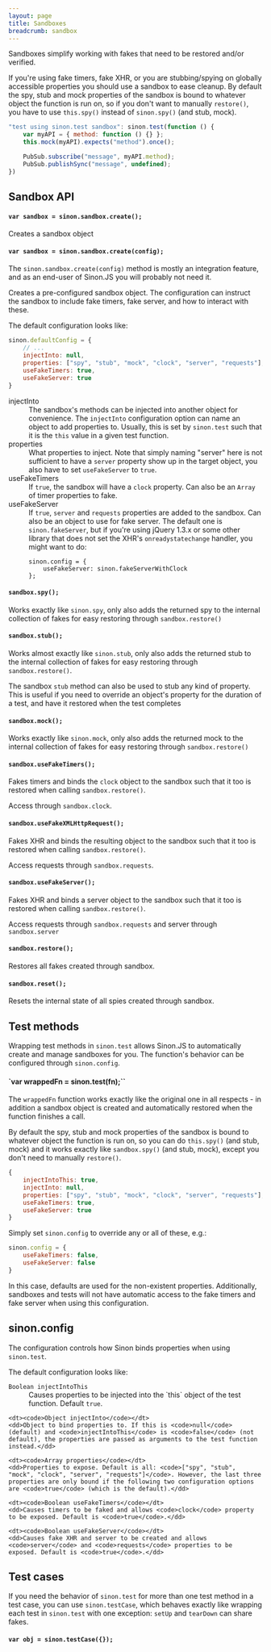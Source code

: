 ```yaml
---
layout: page
title: Sandboxes
breadcrumb: sandbox
---
```


Sandboxes simplify working with fakes that need to be restored and/or verified.

If you're using fake timers, fake XHR, or you are stubbing/spying on globally
accessible properties you should use a sandbox to ease cleanup. By default the
spy, stub and mock properties of the sandbox is bound to whatever object the
function is run on, so if you don't want to manually `restore()`, you have to
use `this.spy()` instead of `sinon.spy()` (and stub, mock).

```javascript
"test using sinon.test sandbox": sinon.test(function () {
    var myAPI = { method: function () {} };
    this.mock(myAPI).expects("method").once();

    PubSub.subscribe("message", myAPI.method);
    PubSub.publishSync("message", undefined);
})
```

## Sandbox API

#### `var sandbox = sinon.sandbox.create();`

Creates a sandbox object


#### `var sandbox = sinon.sandbox.create(config);`

The `sinon.sandbox.create(config)` method is mostly an integration feature, and as an end-user of Sinon.JS you will probably not need it.

Creates a pre-configured sandbox object. The configuration can instruct the sandbox to include fake timers, fake server, and how to interact with these.

The default configuration looks like:

```javascript
sinon.defaultConfig = {
    // ...
    injectInto: null,
    properties: ["spy", "stub", "mock", "clock", "server", "requests"],
    useFakeTimers: true,
    useFakeServer: true
}
```

<dl>
  <dt>injectInto</dt>
  <dd>The sandbox's methods can be injected into another object for convenience. The <code>injectInto</code> configuration option can name an object to add properties to. Usually, this is set by <code>sinon.test</code> such that it is the <code>this</code> value in a given test function.</dd>

  <dt>properties</dt>
  <dd>What properties to inject. Note that simply naming "server" here is not sufficient to have a <code>server</code> property show up in the target object, you also have to set <code>useFakeServer</code> to <code>true</code>.
  </dd>

  <dt>useFakeTimers</dt>
  <dd>If <code>true</code>, the sandbox will have a <code>clock</code> property. Can also be an <code>Array</code> of timer properties to fake.</dd>

  <dt>useFakeServer</dt>
  <dd>If <code>true</code>, <code>server</code> and <code>requests</code> properties are added to the sandbox. Can also be an object to use for fake server. The default one is <code>sinon.fakeServer</code>, but if you're using jQuery 1.3.x or some other library that does not set the XHR's <code>onreadystatechange</code> handler, you might want to do:

<pre class=\"code-snippet\" data-lang=\"javascript\"><code>sinon.config = {
    useFakeServer: sinon.fakeServerWithClock
};</code></pre></dd>
</dl>


#### `sandbox.spy();`

Works exactly like `sinon.spy`, only also adds the returned spy to the internal collection of fakes for easy restoring through `sandbox.restore()`


#### `sandbox.stub();`

Works almost exactly like `sinon.stub`, only also adds the returned stub to the internal collection of fakes for easy restoring through `sandbox.restore()`.

The sandbox `stub` method can also be used to stub any kind of property. This is useful if you need to override an object's property for the duration of a test, and have it restored when the test completes

#### `sandbox.mock();`

Works exactly like `sinon.mock`, only also adds the returned mock to the internal collection of fakes for easy restoring through `sandbox.restore()`


#### `sandbox.useFakeTimers();`

Fakes timers and binds the `clock` object to the sandbox such that it too is restored when calling `sandbox.restore()`.

Access through `sandbox.clock`.


#### `sandbox.useFakeXMLHttpRequest();`

Fakes XHR and binds the resulting object to the sandbox such that it too is restored when calling `sandbox.restore()`.

Access requests through `sandbox.requests`.


#### `sandbox.useFakeServer();`

Fakes XHR and binds a server object to the sandbox such that it too is restored when calling `sandbox.restore()`.

Access requests through `sandbox.requests` and server through `sandbox.server`


#### `sandbox.restore();`

Restores all fakes created through sandbox.

#### `sandbox.reset();`

Resets the internal state of all spies created through sandbox.


## Test methods

Wrapping test methods in `sinon.test` allows Sinon.JS to automatically create
and manage sandboxes for you. The function's behavior can be configured through
`sinon.config`.


#### `var wrappedFn = sinon.test(fn);``

The `wrappedFn` function works exactly like the original one in all respects - in addition a sandbox object is created and automatically restored when the function finishes a call.

By default the spy, stub and mock properties of the sandbox is bound to whatever object the function is run on, so you can do `this.spy()` (and stub, mock) and it works exactly like `sandbox.spy()` (and stub, mock), except you don't need to manually `restore()`.


```javascript
{
    injectIntoThis: true,
    injectInto: null,
    properties: ["spy", "stub", "mock", "clock", "server", "requests"],
    useFakeTimers: true,
    useFakeServer: true
}
```

Simply set `sinon.config` to override any or all of these, e.g.:

```javascript
sinon.config = {
    useFakeTimers: false,
    useFakeServer: false
}
```

In this case, defaults are used for the non-existent properties. Additionally,
sandboxes and tests will not have automatic access to the fake timers and fake
server when using this configuration.

## sinon.config

The configuration controls how Sinon binds properties when using `sinon.test`.

The default configuration looks like:

<dl>
    <dt><code>Boolean injectIntoThis</code></dt>
    <dd>Causes properties to be injected into the `this` object of the test
    function. Default <code>true</code>.</dd>

    <dt><code>Object injectInto</code></dt>
    <dd>Object to bind properties to. If this is <code>null</code> (default) and <code>injectIntoThis</code> is <code>false</code> (not default), the properties are passed as arguments to the test function instead.</dd>

    <dt><code>Array properties</code></dt>
    <dd>Properties to expose. Default is all: <code>["spy", "stub", "mock", "clock", "server", "requests"]</code>. However, the last three properties are only bound if the following two configuration options are <code>true</code> (which is the default).</dd>

    <dt><code>Boolean useFakeTimers</code></dt>
    <dd>Causes timers to be faked and allows <code>clock</code> property to be exposed. Default is <code>true</code>.</dd>

    <dt><code>Boolean useFakeServer</code></dt>
    <dd>Causes fake XHR and server to be created and allows <code>server</code> and <code>requests</code> properties to be exposed. Default is <code>true</code>.</dd>
</dl>

## Test cases

If you need the behavior of `sinon.test` for more than one test method in a test case, you can use `sinon.testCase`, which behaves exactly like wrapping each test in `sinon.test` with one exception: `setUp` and
`tearDown` can share fakes.

#### `var obj = sinon.testCase({});`

